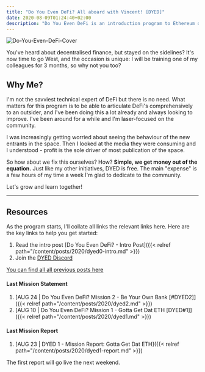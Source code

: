 ```yaml
---
title: "Do You Even DeFi? All aboard with Vincent! [DYED]"
date: 2020-08-09T01:24:40+02:00
description: "Do You Even DeFi is an introduction program to Ethereum decentralised finance. It will be structured around weekly missions and reports to help you understand how the main DeFi services work and where this space is heading."
---
```


![Do-You-Even-DeFi-Cover](/img/others/dyed/DYED.png)

You've heard about decentralised finance, but stayed on the sidelines? It's now time to go West, and the occasion is unique:
I will be training one of my colleagues for 3 months, so why not you too?

## Why Me?

I'm not the savviest technical expert of DeFi but there is no need. What matters for this program is to be able to articulate DeFi's comprehensively to an outsider, and I've been doing this a lot already and always looking to improve. I've been around for a while and I'm laser-focused on the community.

I was increasingly getting worried about seeing the behaviour of the new entrants in the space. Then I looked at the media they were consuming and I understood - profit is the sole driver of most publication of the space.

So how about we fix this ourselves? How? **Simple, we get money out of the equation.** Just like my other initiatives, DYED is free. The main "expense" is a few hours of my time a week Í'm glad to dedicate to the community.

Let's grow and learn together!

---

## Resources

As the program starts, I'll collate all links the relevant links here. Here are the key links to help you get started:

1. Read the intro post [Do You Even DeFi? - Intro Post]({{< relref path="/content/posts/2020/dyed0-intro.md" >}})
2. Join the [DYED Discord](https://discord.gg/ZW8WRzX)

[You can find all all previous posts here](/categories/dyed)

#### Last Mission Statement

1. [AUG 24 | Do You Even DeFi? Mission 2 - Be Your Own Bank [#DYED2]]({{< relref path="/content/posts/2020/dyed2.md" >}})
2. [AUG 10 | Do You Even DeFi? Mission 1 - Gotta Get Dat ETH [DYED#1]]({{< relref path="/content/posts/2020/dyed1.md" >}})

#### Last Mission Report

1. [AUG 23 | DYED 1 - Mission Report: Gotta Get Dat ETH]({{< relref path="/content/posts/2020/dyed1-report.md" >}})

The first report will go live the next weekend. 